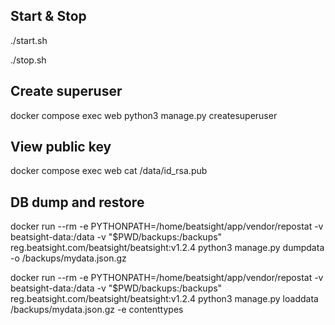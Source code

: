 ## Start & Stop

./start.sh

./stop.sh

## Create superuser

docker compose exec web python3 manage.py createsuperuser

## View public key

docker compose exec web  cat /data/id_rsa.pub

## DB dump and restore

docker run --rm -e PYTHONPATH=/home/beatsight/app/vendor/repostat -v beatsight-data:/data -v "$PWD/backups:/backups" reg.beatsight.com/beatsight/beatsight:v1.2.4 python3 manage.py dumpdata -o /backups/mydata.json.gz

docker run --rm -e PYTHONPATH=/home/beatsight/app/vendor/repostat -v beatsight-data:/data -v "$PWD/backups:/backups" reg.beatsight.com/beatsight/beatsight:v1.2.4 python3 manage.py loaddata /backups/mydata.json.gz -e contenttypes
